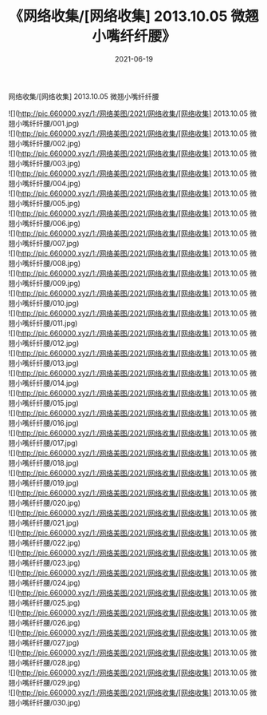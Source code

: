 ﻿---
layout: post
title:  《网络收集/[网络收集] 2013.10.05 微翘小嘴纤纤腰》
date:   2021-06-19
img: http://pic.660000.xyz/1:/网络美图/2021/网络收集/[网络收集] 2013.10.05 微翘小嘴纤纤腰/000.jpg
categories: [美女, 清纯, 唯美]
---

网络收集/[网络收集] 2013.10.05 微翘小嘴纤纤腰

 ![](http://pic.660000.xyz/1:/网络美图/2021/网络收集/[网络收集] 2013.10.05 微翘小嘴纤纤腰/001.jpg) <br>![](http://pic.660000.xyz/1:/网络美图/2021/网络收集/[网络收集] 2013.10.05 微翘小嘴纤纤腰/002.jpg) <br>![](http://pic.660000.xyz/1:/网络美图/2021/网络收集/[网络收集] 2013.10.05 微翘小嘴纤纤腰/003.jpg) <br>![](http://pic.660000.xyz/1:/网络美图/2021/网络收集/[网络收集] 2013.10.05 微翘小嘴纤纤腰/004.jpg) <br>![](http://pic.660000.xyz/1:/网络美图/2021/网络收集/[网络收集] 2013.10.05 微翘小嘴纤纤腰/005.jpg) <br>![](http://pic.660000.xyz/1:/网络美图/2021/网络收集/[网络收集] 2013.10.05 微翘小嘴纤纤腰/006.jpg) <br>![](http://pic.660000.xyz/1:/网络美图/2021/网络收集/[网络收集] 2013.10.05 微翘小嘴纤纤腰/007.jpg) <br>![](http://pic.660000.xyz/1:/网络美图/2021/网络收集/[网络收集] 2013.10.05 微翘小嘴纤纤腰/008.jpg) <br>![](http://pic.660000.xyz/1:/网络美图/2021/网络收集/[网络收集] 2013.10.05 微翘小嘴纤纤腰/009.jpg) <br>![](http://pic.660000.xyz/1:/网络美图/2021/网络收集/[网络收集] 2013.10.05 微翘小嘴纤纤腰/010.jpg) <br>![](http://pic.660000.xyz/1:/网络美图/2021/网络收集/[网络收集] 2013.10.05 微翘小嘴纤纤腰/011.jpg) <br>![](http://pic.660000.xyz/1:/网络美图/2021/网络收集/[网络收集] 2013.10.05 微翘小嘴纤纤腰/012.jpg) <br>![](http://pic.660000.xyz/1:/网络美图/2021/网络收集/[网络收集] 2013.10.05 微翘小嘴纤纤腰/013.jpg) <br>![](http://pic.660000.xyz/1:/网络美图/2021/网络收集/[网络收集] 2013.10.05 微翘小嘴纤纤腰/014.jpg) <br>![](http://pic.660000.xyz/1:/网络美图/2021/网络收集/[网络收集] 2013.10.05 微翘小嘴纤纤腰/015.jpg) <br>![](http://pic.660000.xyz/1:/网络美图/2021/网络收集/[网络收集] 2013.10.05 微翘小嘴纤纤腰/016.jpg) <br>![](http://pic.660000.xyz/1:/网络美图/2021/网络收集/[网络收集] 2013.10.05 微翘小嘴纤纤腰/017.jpg) <br>![](http://pic.660000.xyz/1:/网络美图/2021/网络收集/[网络收集] 2013.10.05 微翘小嘴纤纤腰/018.jpg) <br>![](http://pic.660000.xyz/1:/网络美图/2021/网络收集/[网络收集] 2013.10.05 微翘小嘴纤纤腰/019.jpg) <br>![](http://pic.660000.xyz/1:/网络美图/2021/网络收集/[网络收集] 2013.10.05 微翘小嘴纤纤腰/020.jpg) <br>![](http://pic.660000.xyz/1:/网络美图/2021/网络收集/[网络收集] 2013.10.05 微翘小嘴纤纤腰/021.jpg) <br>![](http://pic.660000.xyz/1:/网络美图/2021/网络收集/[网络收集] 2013.10.05 微翘小嘴纤纤腰/022.jpg) <br>![](http://pic.660000.xyz/1:/网络美图/2021/网络收集/[网络收集] 2013.10.05 微翘小嘴纤纤腰/023.jpg) <br>![](http://pic.660000.xyz/1:/网络美图/2021/网络收集/[网络收集] 2013.10.05 微翘小嘴纤纤腰/024.jpg) <br>![](http://pic.660000.xyz/1:/网络美图/2021/网络收集/[网络收集] 2013.10.05 微翘小嘴纤纤腰/025.jpg) <br>![](http://pic.660000.xyz/1:/网络美图/2021/网络收集/[网络收集] 2013.10.05 微翘小嘴纤纤腰/026.jpg) <br>![](http://pic.660000.xyz/1:/网络美图/2021/网络收集/[网络收集] 2013.10.05 微翘小嘴纤纤腰/027.jpg) <br>![](http://pic.660000.xyz/1:/网络美图/2021/网络收集/[网络收集] 2013.10.05 微翘小嘴纤纤腰/028.jpg) <br>![](http://pic.660000.xyz/1:/网络美图/2021/网络收集/[网络收集] 2013.10.05 微翘小嘴纤纤腰/029.jpg) <br>![](http://pic.660000.xyz/1:/网络美图/2021/网络收集/[网络收集] 2013.10.05 微翘小嘴纤纤腰/030.jpg) <br>